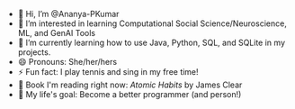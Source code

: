 - 👋 Hi, I’m @Ananya-PKumar
- 👀 I’m interested in learning Computational Social Science/Neuroscience, ML, and GenAI Tools
- 🌱 I’m currently learning how to use Java, Python, SQL, and SQLite in my projects.
- 😄 Pronouns: She/her/hers
- ⚡ Fun fact: I play tennis and sing in my free time!
- 📖 Book I'm reading right now: _Atomic Habits_ by James Clear
- 🥅 My life's goal: Become a better programmer (and person!)

<!---
Ananya-PKumar/Ananya-PKumar is a ✨ special ✨ repository because its `README.md` (this file) appears on your GitHub profile.
You can click the Preview link to take a look at your changes.
--->

